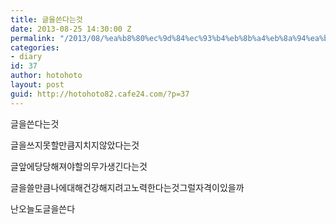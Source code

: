 ```yaml
---
title: 글을쓴다는것
date: 2013-08-25 14:30:00 Z
permalink: "/2013/08/%ea%b8%80%ec%9d%84%ec%93%b4%eb%8b%a4%eb%8a%94%ea%b2%83/"
categories:
- diary
id: 37
author: hotohoto
layout: post
guid: http://hotohoto82.cafe24.com/?p=37
---
```


글을쓴다는것

글을쓰지못할만큼지치지않았다는것

글앞에당당해져야할의무가생긴다는것

글을쓸만큼나에대해건강해지려고노력한다는것그럴자격이있을까

난오늘도글을쓴다



